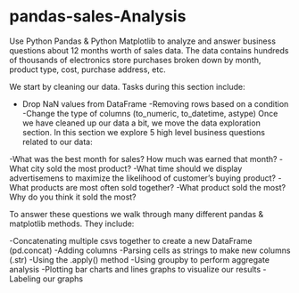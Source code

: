 # pandas-sales-Analysis

Use Python Pandas & Python Matplotlib to analyze and answer business questions about 12 months worth of sales data. The data contains hundreds of thousands of electronics store purchases broken down by month, product type, cost, purchase address, etc.

We start by cleaning our data. Tasks during this section include:

 - Drop NaN values from DataFrame
 -Removing rows based on a condition
 -Change the type of columns (to_numeric, to_datetime, astype)
Once we have cleaned up our data a bit, we move the data exploration section. In this section we explore 5 high level business questions related to our data:

 -What was the best month for sales? How much was earned that month?
 -What city sold the most product?
 -What time should we display advertisemens to maximize the likelihood of customer’s buying product?
 -What products are most often sold together?
 -What product sold the most? Why do you think it sold the most?

To answer these questions we walk through many different pandas & matplotlib methods. They include:

 -Concatenating multiple csvs together to create a new DataFrame (pd.concat)
 -Adding columns
 -Parsing cells as strings to make new columns (.str)
 -Using the .apply() method
 -Using groupby to perform aggregate analysis
 -Plotting bar charts and lines graphs to visualize our results
 -Labeling our graphs

